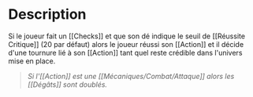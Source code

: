 # Description
Si le joueur fait un [[Checks]] et que son dé indique le seuil de [[Réussite Critique]] (20 par défaut) alors le joueur réussi son [[Action]] et il décide d'une tournure lié à son [[Action]] tant quel reste crédible dans l'univers mise en place.

>*Si l'[[Action]] est une [[Mécaniques/Combat/Attaque]] alors les [[Dégâts]] sont doublés.*
